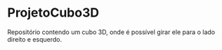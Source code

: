 # ProjetoCubo3D
Repositório contendo um cubo 3D, onde é possível girar ele para o lado direito e esquerdo.
